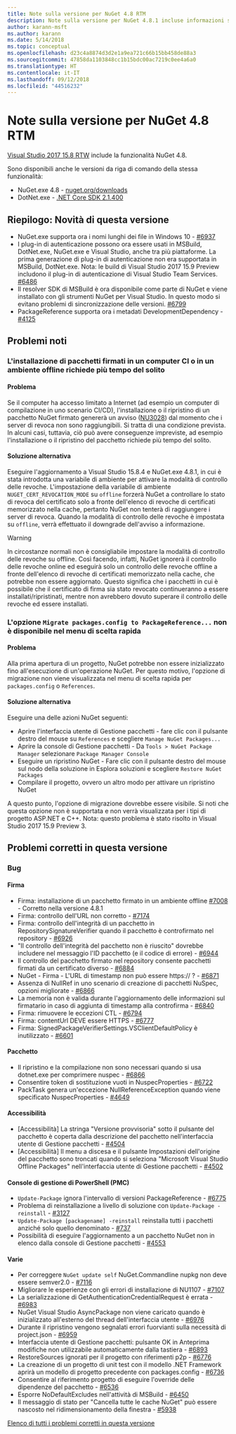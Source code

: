 ```yaml
---
title: Note sulla versione per NuGet 4.8 RTM
description: Note sulla versione per NuGet 4.8.1 incluse informazioni su problemi noti, correzioni di bug, funzionalità aggiunte e DCR.
author: karann-msft
ms.author: karann
ms.date: 5/14/2018
ms.topic: conceptual
ms.openlocfilehash: d23c4a8874d3d2e1a9ea721c66b15bb458de88a3
ms.sourcegitcommit: 47858da1103848cc1b15bdc00ac7219c0ee4a6a0
ms.translationtype: HT
ms.contentlocale: it-IT
ms.lasthandoff: 09/12/2018
ms.locfileid: "44516232"
---
```

# <a name="nuget-48-rtm-release-notes"></a>Note sulla versione per NuGet 4.8 RTM

[Visual Studio 2017 15.8 RTW](https://www.visualstudio.com/news/releasenotes/vs2017-relnotes) include la funzionalità NuGet 4.8.

Sono disponibili anche le versioni da riga di comando della stessa funzionalità:
* NuGet.exe 4.8 - [nuget.org/downloads](https://nuget.org/downloads)
* DotNet.exe - [.NET Core SDK 2.1.400](https://www.microsoft.com/net/download/visual-studio-sdks)


## <a name="summary-whats-new-in-this-release"></a>Riepilogo: Novità di questa versione
* NuGet.exe supporta ora i nomi lunghi dei file in Windows 10 - [#6937](https://github.com/NuGet/Home/issues/6937)
* I plug-in di autenticazione possono ora essere usati in MSBuild, DotNet.exe, NuGet.exe e Visual Studio, anche tra più piattaforme. La prima generazione di plug-in di autenticazione non era supportata in MSBuild, DotNet.exe. Nota: le build di Visual Studio 2017 15.9 Preview includono il plug-in di autenticazione di Visual Studio Team Services. [#6486](https://github.com/NuGet/Home/issues/6486)
* Il resolver SDK di MSBuild è ora disponibile come parte di NuGet e viene installato con gli strumenti NuGet per Visual Studio. In questo modo si evitano problemi di sincronizzazione delle versioni. [#6799](https://github.com/NuGet/Home/issues/6799)
* PackageReference supporta ora i metadati DevelopmentDependency - [#4125](https://github.com/NuGet/Home/issues/4125)

## <a name="known-issues"></a>Problemi noti
### <a name="installing-signed-packages-on-a-ci-machine-or-in-an-offline-environment-takes-longer-than-usual"></a>L'installazione di pacchetti firmati in un computer CI o in un ambiente offline richiede più tempo del solito

#### <a name="issue"></a>Problema
Se il computer ha accesso limitato a Internet (ad esempio un computer di compilazione in uno scenario CI/CD), l'installazione o il ripristino di un pacchetto NuGet firmato genererà un avviso ([NU3028](https://docs.microsoft.com/en-us/nuget/reference/errors-and-warnings/nu3028)) dal momento che i server di revoca non sono raggiungibili. Si tratta di una condizione prevista. In alcuni casi, tuttavia, ciò può avere conseguenze impreviste, ad esempio l'installazione o il ripristino del pacchetto richiede più tempo del solito.

#### <a name="workaround"></a>Soluzione alternativa
Eseguire l'aggiornamento a Visual Studio 15.8.4 e NuGet.exe 4.8.1, in cui è stata introdotta una variabile di ambiente per attivare la modalità di controllo delle revoche.
L'impostazione della variabile di ambiente `NUGET_CERT_REVOCATION_MODE` su `offline` forzerà NuGet a controllare lo stato di revoca del certificato solo a fronte dell'elenco di revoche di certificati memorizzato nella cache, pertanto NuGet non tenterà di raggiungere i server di revoca. Quando la modalità di controllo delle revoche è impostata su `offline`, verrà effettuato il downgrade dell'avviso a informazione.

> [!Warning]
> In circostanze normali non è consigliabile impostare la modalità di controllo delle revoche su offline. Così facendo, infatti, NuGet ignorerà il controllo delle revoche online ed eseguirà solo un controllo delle revoche offline a fronte dell'elenco di revoche di certificati memorizzato nella cache, che potrebbe non essere aggiornato. Questo significa che i pacchetti in cui è possibile che il certificato di firma sia stato revocato continueranno a essere installati/ripristinati, mentre non avrebbero dovuto superare il controllo delle revoche ed essere installati.

### <a name="the-migrate-packagesconfig-to-packagereference-option-is-not-available-in-the-right-click-context-menu"></a>L'opzione `Migrate packages.config to PackageReference...` non è disponibile nel menu di scelta rapida

#### <a name="issue"></a>Problema

Alla prima apertura di un progetto, NuGet potrebbe non essere inizializzato fino all'esecuzione di un'operazione NuGet. Per questo motivo, l'opzione di migrazione non viene visualizzata nel menu di scelta rapida per `packages.config` o `References`.

#### <a name="workaround"></a>Soluzione alternativa

Eseguire una delle azioni NuGet seguenti:
* Aprire l'interfaccia utente di Gestione pacchetti - fare clic con il pulsante destro del mouse su `References` e scegliere `Manage NuGet Packages...`
* Aprire la console di Gestione pacchetti - Da `Tools > NuGet Package Manager` selezionare `Package Manager Console`
* Eseguire un ripristino NuGet - Fare clic con il pulsante destro del mouse sul nodo della soluzione in Esplora soluzioni e scegliere `Restore NuGet Packages`
* Compilare il progetto, ovvero un altro modo per attivare un ripristino NuGet

A questo punto, l'opzione di migrazione dovrebbe essere visibile. Si noti che questa opzione non è supportata e non verrà visualizzata per i tipi di progetto ASP.NET e C++.
Nota: questo problema è stato risolto in Visual Studio 2017 15.9 Preview 3.

## <a name="issues-fixed-in-this-release"></a>Problemi corretti in questa versione

### <a name="bugs"></a>Bug
#### <a name="signing"></a>Firma
* Firma: installazione di un pacchetto firmato in un ambiente offline [#7008](https://github.com/NuGet/Home/issues/7008) - Corretto nella versione 4.8.1
* Firma: controllo dell'URL non corretto - [#7174](https://github.com/NuGet/Home/issues/7174)
* Firma: controllo dell'integrità di un pacchetto in RepositorySignatureVerifier quando il pacchetto è controfirmato nel repository - [#6926](https://github.com/NuGet/Home/issues/6926)
* "Il controllo dell'integrità del pacchetto non è riuscito" dovrebbe includere nel messaggio l'ID pacchetto (e il codice di errore) - [#6944](https://github.com/NuGet/Home/issues/6944)
* Il controllo del pacchetto firmato nel repository consente pacchetti firmati da un certificato diverso - [#6884](https://github.com/NuGet/Home/issues/6884)
* NuGet - Firma - L'URL di timestamp non può essere https:// ? - [#6871](https://github.com/NuGet/Home/issues/6871)
* Assenza di NullRef in uno scenario di creazione di pacchetti NuSpec, opzioni migliorate - [#6866](https://github.com/NuGet/Home/issues/6866)
* La memoria non è valida durante l'aggiornamento delle informazioni sul firmatario in caso di aggiunta di timestamp alla controfirma - [#6840](https://github.com/NuGet/Home/issues/6840)
* Firma: rimuovere le eccezioni CTL - [#6794](https://github.com/NuGet/Home/issues/6794)
* Firma: contentUrl DEVE essere HTTPS - [#6777](https://github.com/NuGet/Home/issues/6777)
* Firma: SignedPackageVerifierSettings.VSClientDefaultPolicy è inutilizzato - [#6601](https://github.com/NuGet/Home/issues/6601)


#### <a name="pack"></a>Pacchetto
* Il ripristino e la compilazione non sono necessari quando si usa dotnet.exe per comprimere nuspec - [#6866](https://github.com/NuGet/Home/issues/6866)
* Consentire token di sostituzione vuoti in NuspecProperties - [#6722](https://github.com/NuGet/Home/issues/6722)
* PackTask genera un'eccezione NullReferenceException quando viene specificato NuspecProperties - [#4649](https://github.com/NuGet/Home/issues/4649)

#### <a name="accessibility"></a>Accessibilità
* [Accessibilità] La stringa "Versione provvisoria" sotto il pulsante del pacchetto è coperta dalla descrizione del pacchetto nell'interfaccia utente di Gestione pacchetti - [#4504](https://github.com/NuGet/Home/issues/4504)
* [Accessibilità] Il menu a discesa e il pulsante Impostazioni dell'origine del pacchetto sono troncati quando si seleziona "Microsoft Visual Studio Offline Packages" nell'interfaccia utente di Gestione pacchetti - [#4502](https://github.com/NuGet/Home/issues/4502)

#### <a name="powershell-management-console-pmc"></a>Console di gestione di PowerShell (PMC)
* `Update-Package` ignora l'intervallo di versioni PackageReference - [#6775](https://github.com/NuGet/Home/issues/6775)
* Problema di reinstallazione a livello di soluzione con `Update-Package -reinstall` - [#3127](https://github.com/NuGet/Home/issues/3127)
* `Update-Package [packagename] -reinstall` reinstalla tutti i pacchetti anziché solo quello denominato - [#737](https://github.com/NuGet/Home/issues/737)
* Possibilità di eseguire l'aggiornamento a un pacchetto NuGet non in elenco dalla console di Gestione pacchetti - [#4553](https://github.com/NuGet/Home/issues/4553)

#### <a name="misc"></a>Varie
* Per correggere `NuGet update self` NuGet.Commandline nupkg non deve essere semver2.0 - [#7116](https://github.com/NuGet/Home/issues/7116)
* Migliorare le esperienze con gli errori di installazione di NU1107 - [#7107](https://github.com/NuGet/Home/issues/7107)
* La serializzazione di GetAuthenticationCredentialRequest è errata - [#6983](https://github.com/NuGet/Home/issues/6983)
* NuGet Visual Studio AsyncPackage non viene caricato quando è inizializzato all'esterno del thread dell'interfaccia utente - [#6976](https://github.com/NuGet/Home/issues/6976)
* Durante il ripristino vengono segnalati errori fuorvianti sulla necessità di project.json - [#6959](https://github.com/NuGet/Home/issues/6959)
* Interfaccia utente di Gestione pacchetti: pulsante OK in Anteprima modifiche non utilizzabile automaticamente dalla tastiera - [#6893](https://github.com/NuGet/Home/issues/6893)
* RestoreSources ignorati per il progetto con riferimenti p2p - [#6776](https://github.com/NuGet/Home/issues/6776)
* La creazione di un progetto di unit test con il modello .NET Framework aprirà un modello di progetto precedente con packages.config - [#6736](https://github.com/NuGet/Home/issues/6736)
* Consentire al riferimento progetto di eseguire l'override delle dipendenze del pacchetto - [#6536](https://github.com/NuGet/Home/issues/6536)
* Esporre NoDefaultExcludes nell'attività di MSBuild - [#6450](https://github.com/NuGet/Home/issues/6450)
* Il messaggio di stato per "Cancella tutte le cache NuGet" può essere nascosto nel ridimensionamento della finestra - [#5938](https://github.com/NuGet/Home/issues/5938)


[Elenco di tutti i problemi corretti in questa versione](https://github.com/NuGet/Home/issues?q=is%3Aissue+is%3Aclosed+milestone%3A%224.8")
